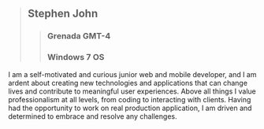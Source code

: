 >## Stephen John
>> ### Grenada GMT-4
>> ### Windows 7 OS

I am a self-motivated and curious junior web and mobile developer, and I am ardent about creating new technologies and 
applications that can change lives and contribute to meaningful user experiences. Above all things I value professionalism at all levels, 
from coding to interacting with clients. Having had the opportunity to work on real production application, I am driven and 
determined to embrace and resolve any challenges.
